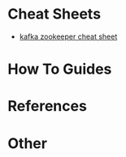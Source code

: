 # Cheat Sheets
  - [kafka zookeeper cheat sheet](https://github.com/broadinstitute/dsp-devops-wiki/wiki/kafka_zookeeper_cheat_sheet)

# How To Guides

# References

# Other

